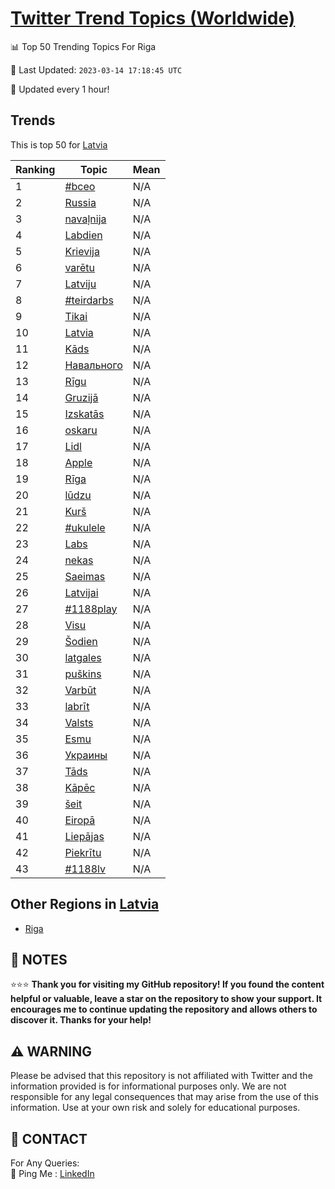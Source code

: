 [Twitter Trend Topics (Worldwide)](https://github.com/ErcinDedeoglu/Twitter-Trend-Topics)
==========


📊 Top 50 Trending Topics For Riga

📆 Last Updated: `2023-03-14 17:18:45 UTC`

🔧 Updated every 1 hour!


## Trends

This is top 50 for [Latvia](</Latvia>)

| Ranking | Topic | Mean |
| ------- | ------------ | ------------ |
| 1 | [#bceo](http://twitter.com/search?q=%23bceo) | N/A |
| 2 | [Russia](http://twitter.com/search?q=Russia) | N/A |
| 3 | [navaļnija](http://twitter.com/search?q=nava%c4%bcnija) | N/A |
| 4 | [Labdien](http://twitter.com/search?q=Labdien) | N/A |
| 5 | [Krievija](http://twitter.com/search?q=Krievija) | N/A |
| 6 | [varētu](http://twitter.com/search?q=var%c4%93tu) | N/A |
| 7 | [Latviju](http://twitter.com/search?q=Latviju) | N/A |
| 8 | [#teirdarbs](http://twitter.com/search?q=%23teirdarbs) | N/A |
| 9 | [Tikai](http://twitter.com/search?q=Tikai) | N/A |
| 10 | [Latvia](http://twitter.com/search?q=Latvia) | N/A |
| 11 | [Kāds](http://twitter.com/search?q=K%c4%81ds) | N/A |
| 12 | [Навального](http://twitter.com/search?q=%d0%9d%d0%b0%d0%b2%d0%b0%d0%bb%d1%8c%d0%bd%d0%be%d0%b3%d0%be) | N/A |
| 13 | [Rīgu](http://twitter.com/search?q=R%c4%abgu) | N/A |
| 14 | [Gruzijā](http://twitter.com/search?q=Gruzij%c4%81) | N/A |
| 15 | [Izskatās](http://twitter.com/search?q=Izskat%c4%81s) | N/A |
| 16 | [oskaru](http://twitter.com/search?q=oskaru) | N/A |
| 17 | [Lidl](http://twitter.com/search?q=Lidl) | N/A |
| 18 | [Apple](http://twitter.com/search?q=Apple) | N/A |
| 19 | [Rīga](http://twitter.com/search?q=R%c4%abga) | N/A |
| 20 | [lūdzu](http://twitter.com/search?q=l%c5%abdzu) | N/A |
| 21 | [Kurš](http://twitter.com/search?q=Kur%c5%a1) | N/A |
| 22 | [#ukulele](http://twitter.com/search?q=%23ukulele) | N/A |
| 23 | [Labs](http://twitter.com/search?q=Labs) | N/A |
| 24 | [nekas](http://twitter.com/search?q=nekas) | N/A |
| 25 | [Saeimas](http://twitter.com/search?q=Saeimas) | N/A |
| 26 | [Latvijai](http://twitter.com/search?q=Latvijai) | N/A |
| 27 | [#1188play](http://twitter.com/search?q=%231188play) | N/A |
| 28 | [Visu](http://twitter.com/search?q=Visu) | N/A |
| 29 | [Šodien](http://twitter.com/search?q=%c5%a0odien) | N/A |
| 30 | [latgales](http://twitter.com/search?q=latgales) | N/A |
| 31 | [puškins](http://twitter.com/search?q=pu%c5%a1kins) | N/A |
| 32 | [Varbūt](http://twitter.com/search?q=Varb%c5%abt) | N/A |
| 33 | [labrīt](http://twitter.com/search?q=labr%c4%abt) | N/A |
| 34 | [Valsts](http://twitter.com/search?q=Valsts) | N/A |
| 35 | [Esmu](http://twitter.com/search?q=Esmu) | N/A |
| 36 | [Украины](http://twitter.com/search?q=%d0%a3%d0%ba%d1%80%d0%b0%d0%b8%d0%bd%d1%8b) | N/A |
| 37 | [Tāds](http://twitter.com/search?q=T%c4%81ds) | N/A |
| 38 | [Kāpēc](http://twitter.com/search?q=K%c4%81p%c4%93c) | N/A |
| 39 | [šeit](http://twitter.com/search?q=%c5%a1eit) | N/A |
| 40 | [Eiropā](http://twitter.com/search?q=Eirop%c4%81) | N/A |
| 41 | [Liepājas](http://twitter.com/search?q=Liep%c4%81jas) | N/A |
| 42 | [Piekrītu](http://twitter.com/search?q=Piekr%c4%abtu) | N/A |
| 43 | [#1188lv](http://twitter.com/search?q=%231188lv) | N/A |



## Other Regions in [Latvia](</Latvia>)

* [Riga](</Latvia/Riga.md>)



## 📝 NOTES

⭐⭐⭐ **Thank you for visiting my GitHub repository! If you found the content helpful or valuable, leave a star on the repository to show your support. It encourages me to continue updating the repository and allows others to discover it. Thanks for your help!**


## ⚠️ WARNING

Please be advised that this repository is not affiliated with Twitter and the information provided is for informational purposes only. We are not responsible for any legal consequences that may arise from the use of this information. Use at your own risk and solely for educational purposes.


## 📨 CONTACT

 For Any Queries:  
            🏓 Ping Me : [LinkedIn](https://www.linkedin.com/in/ercindedeoglu/)
